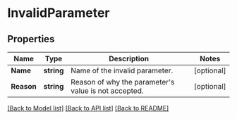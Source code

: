 # InvalidParameter

## Properties

Name | Type | Description | Notes
------------ | ------------- | ------------- | -------------
**Name** | **string** | Name of the invalid parameter. | [optional] 
**Reason** | **string** | Reason of why the parameter&#39;s value is not accepted. | [optional] 

[[Back to Model list]](../README.md#documentation-for-models) [[Back to API list]](../README.md#documentation-for-api-endpoints) [[Back to README]](../README.md)


